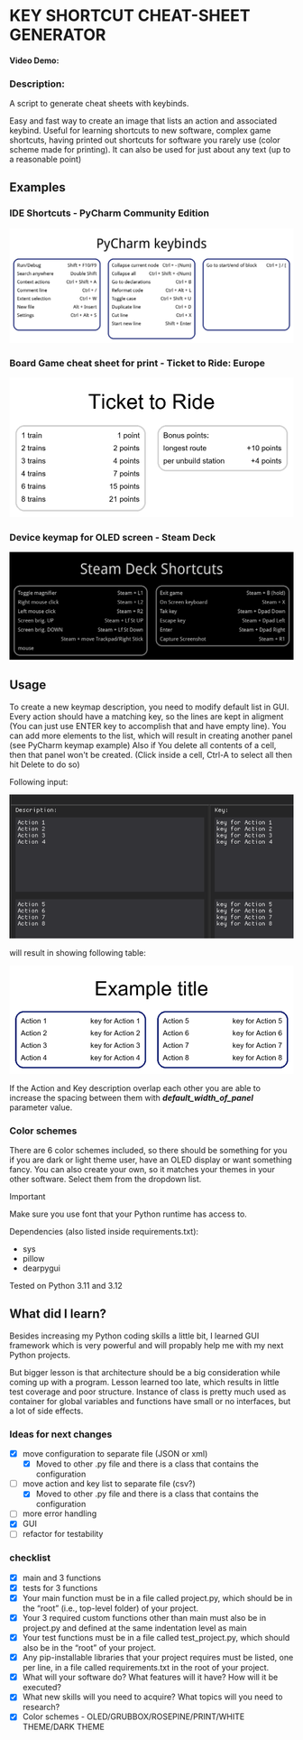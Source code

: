 # KEY SHORTCUT CHEAT-SHEET GENERATOR
#### Video Demo:  <URL HERE>
### Description:
A script to generate cheat sheets with keybinds.

Easy and fast way to create an image that lists an action and associated keybind. 
Useful for learning shortcuts to new software, complex game shortcuts, having printed out shortcuts
for software you rarely use (color scheme made for printing).
It can also be used for just about any text (up to a reasonable point)

## Examples

### IDE Shortcuts - PyCharm Community Edition
<picture><img src="PyCharm_final.png"></picture>


### Board Game cheat sheet for print - Ticket to Ride: Europe

<picture><img src="board_game_example_final.png"></picture>

### Device keymap for OLED screen - Steam Deck

<picture><img src="Steamdeck_final.png"></picture>

## Usage

To create a new keymap description, you need to modify default list in GUI. 
Every action should have a matching key, so the lines are kept
in aligment (You can just use ENTER key to accomplish that and have empty line). 
You can add more elements to the list, which will result in creating another
panel (see PyCharm keymap example)
Also if You delete all contents of a cell, then that panel won't be created. (Click inside a cell, Ctrl-A to select all then hit Delete to do so)

Following input:

<picture><img src="gui_ss.png"></picture>

will result in showing following table:

<picture><img src="Usage_Example_final.png"></picture>

If the Action and Key description overlap each other you are able to increase the spacing between them with 
***default_width_of_panel*** parameter value.

### Color schemes

There are 6 color schemes included, so there should be something for you if you 
are dark or light theme user, have an OLED display or want something fancy. 
You can also create your own, so it matches your themes in your other software.
Select them from the dropdown list. 

> [!IMPORTANT] 
> Make sure you use font that your Python runtime has access to.

Dependencies (also listed inside requirements.txt):
- sys
- pillow
- dearpygui

Tested on Python 3.11 and 3.12

## What did I learn?
Besides increasing my Python coding skills a little bit, I learned GUI framework which is very powerful and will propably help me with my next Python projects.

But bigger lesson is that architecture should be a big consideration while coming up with a program. Lesson learned too late, which results in little test coverage and poor structure. Instance of class is pretty much used as container for global variables and functions have small or no interfaces, but a lot of side effects.   

### Ideas for next changes

- [x] move configuration to separate file (JSON or xml)
  - [x] Moved to other .py file and there is a class that contains the configuration
- [ ] move action and key list to separate file (csv?)
  - [x] Moved to other .py file and there is a class that contains the configuration
- [ ] more error handling
- [x] GUI
- [ ] refactor for testability

### checklist
- [x] main and 3 functions
- [x] tests for 3 functions
- [x] Your main function must be in a file called project.py, which should be in the “root” (i.e., top-level folder) of your project.
- [x] Your 3 required custom functions other than main must also be in project.py and defined at the same indentation level as main
- [x] Your test functions must be in a file called test_project.py, which should also be in the “root” of your project.
- [x] Any pip-installable libraries that your project requires must be listed, one per line, in a file called requirements.txt in the root of your project.
- [x] What will your software do? What features will it have? How will it be executed?
- [x] What new skills will you need to acquire? What topics will you need to research?
- [x] Color schemes - OLED/GRUBBOX/ROSEPINE/PRINT/WHITE THEME/DARK THEME
